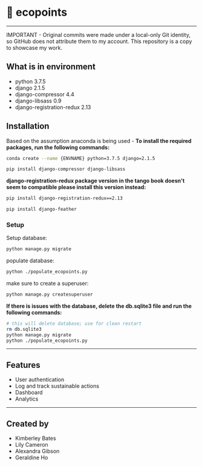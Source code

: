 # 🌱 ecopoints

****
IMPORTANT - Original commits were made under a local-only Git identity, so GitHub does not attribute them to my account. This repository is a copy to showcase my work.

## What is in environment

- python 3.7.5
- django 2.1.5
- django-compressor 4.4
- django-libsass 0.9
- django-registration-redux 2.13

## Installation

Based on the assumption anaconda is being used -
**To install the required packages, run the following commands:**

```bash
conda create --name {ENVNAME} python=3.7.5 django=2.1.5 
```

```bash
pip install django-compressor django-libsass
```

**django-registration-redux package version in the tango book doesn't seem to compatible please install this version
instead:**

```bash
pip install django-registration-redux==2.13
```

```bash
pip install django-feather
```

### Setup

Setup database:

```bash
python manage.py migrate
```

populate database:

```bash
python ./populate_ecopoints.py
```

make sure to create a superuser:

```bash
python manage.py createsuperuser
```

**If there is issues with the database, delete the db.sqlite3 file and run the following commands:**

```bash
# this will delete database; use for clean restart
rm db.sqlite3
python manage.py migrate
python ./populate_ecopoints.py
```

****

## Features

- User authentication
- Log and track sustainable actions
- Dashboard
- Analytics

****

## Created by

- Kimberley Bates
- Lily Cameron
- Alexandra Gibson
- Geraldine Ho

